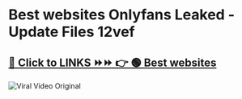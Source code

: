
 # Best websites Onlyfans Leaked - Update Files 12vef

## <h2><a href="https://clipsfans.com/Best_websites&ref=git">🔗 Click to LINKS ⏩⏩ 👉 🟢 Best websites </a></h2>

<a href="https://clipsfans.com/Best_websites&ref=git" rel="nofollow" data-target="animated-image.originalLink"><img src="https://i.ibb.co.com/xMMVF88/686577567.gif" alt="Viral Video Original" style="max-width: 100%; display: inline-block;" data-target="animated-image.originalImage"></a>

